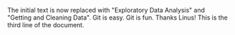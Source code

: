 The initial text is now replaced with "Exploratory Data Analysis" and "Getting and Cleaning Data".
Git is easy. Git is fun. Thanks Linus!
This is the third line of the document.